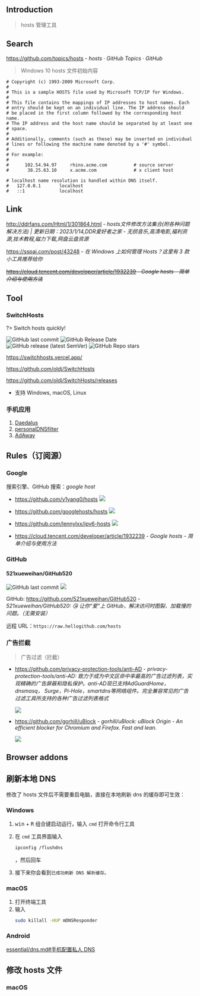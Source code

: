 ## Introduction

> hosts 管理工具

## Search

https://github.com/topics/hosts - *hosts · GitHub Topics · GitHub*



> Windows 10 hosts 文件初始内容

```shell
# Copyright (c) 1993-2009 Microsoft Corp.
#
# This is a sample HOSTS file used by Microsoft TCP/IP for Windows.
#
# This file contains the mappings of IP addresses to host names. Each
# entry should be kept on an individual line. The IP address should
# be placed in the first column followed by the corresponding host name.
# The IP address and the host name should be separated by at least one
# space.
#
# Additionally, comments (such as these) may be inserted on individual
# lines or following the machine name denoted by a '#' symbol.
#
# For example:
#
#      102.54.94.97     rhino.acme.com          # source server
#       38.25.63.10     x.acme.com              # x client host

# localhost name resolution is handled within DNS itself.
#	127.0.0.1       localhost
#	::1             localhost
```

## Link

http://ddrfans.com/Html/1/301864.html - _hosts文件修改方法集合(附各种问题解决方法) | 更新日期：2023/1/14,DDR爱好者之家 - 无损音乐,高清电影,福利资源,技术教程,磁力下载,网盘云盘资源_

https://sspai.com/post/43248 - *在 Windows 上如何管理 Hosts？这里有 3 款小工具推荐给你*

~~https://cloud.tencent.com/developer/article/1932239 - *Google hosts - 简单介绍与使用方法*~~


## Tool

### SwitchHosts

?> Switch hosts quickly!

![GitHub last commit](https://img.shields.io/github/last-commit/oldj/SwitchHosts?logo=github)
![GitHub Release Date](https://img.shields.io/github/release-date/oldj/SwitchHosts?logo=github)
![GitHub release (latest SemVer)](https://img.shields.io/github/v/release/oldj/SwitchHosts?logo=github)
![GitHub Repo stars](https://img.shields.io/github/stars/oldj/SwitchHosts?style=social)

<i class="fa fa-laptop"></i> https://switchhosts.vercel.app/

<i class="fa fa-github fa-lg"></i> https://github.com/oldj/SwitchHosts

https://github.com/oldj/SwitchHosts/releases
- 支持 Windows, macOS, Linux


### 手机应用

1. [Daedalus](os/mobile/mobile-app-list.md#daedalus)
2. [personalDNSfilter](os/mobile/mobile-app-list.md#personaldnsfilter)
3. [AdAway](os/mobile/mobile-app-list.md#adaway)

## Rules（订阅源）

### Google

搜索引擎、GitHub 搜索：_google host_

- https://github.com/y1yang0/hosts
    ![](https://flat.badgen.net/github/last-commit/y1yang0/hosts?icon=github&color=blue)

- https://github.com/googlehosts/hosts
    ![](https://flat.badgen.net/github/last-commit/googlehosts/hosts?icon=github&color=blue)

- https://github.com/lennylxx/ipv6-hosts
    ![](https://img.shields.io/github/last-commit/lennylxx/ipv6-hosts?color=blue&logo=github&style=flat-square)

- https://cloud.tencent.com/developer/article/1932239 - *Google hosts - 简单介绍与使用方法*

### GitHub

#### 521xueweihan/GitHub520

![GitHub last commit](https://img.shields.io/github/last-commit/521xueweihan/GitHub520?color=blue&logo=github&style=flat-square) ![](https://flat.badgen.net/github/last-commit/521xueweihan/GitHub520?icon=github&color=blue)

GitHub: https://github.com/521xueweihan/GitHub520 - *521xueweihan/GitHub520: :kissing_heart: 让你“爱”上 GitHub，解决访问时图裂、加载慢的问题。（无需安装）*

远程 URL：`https://raw.hellogithub.com/hosts`

### 广告拦截

> 广告过滤（拦截）

- https://github.com/privacy-protection-tools/anti-AD - *privacy-protection-tools/anti-AD: 致力于成为中文区命中率最高的广告过滤列表，实现精确的广告屏蔽和隐私保护。anti-AD现已支持AdGuardHome，dnsmasq， Surge，Pi-Hole，smartdns等网络组件。完全兼容常见的广告过滤工具所支持的各种广告过滤列表格式*
  
  ![](https://flat.badgen.net/github/last-commit/privacy-protection-tools/anti-AD?icon=github&color=blue)

- https://github.com/gorhill/uBlock - *gorhill/uBlock: uBlock Origin - An efficient blocker for Chromium and Firefox. Fast and lean.*
  
  ![](https://flat.badgen.net/github/last-commit/gorhill/uBlock?icon=github&color=blue)


## Browser addons


## 刷新本地 DNS

修改了 hosts 文件后不需要重启电脑，直接在本地刷新 dns 的缓存即可生效：

### Windows

1. <kbd>win</kbd> + <kbd>R</kbd> 组合键启动运行，输入 `cmd` 打开命令行工具
2. 在 `cmd` 工具界面输入

    ```bash
    ipconfig /flushdns
    ```

    ，然后回车
3. 接下来你会看到`已成功刷新 DNS 解析缓存。`

### macOS

1. 打开终端工具
2. 输入
    ```bash
    sudo killall -HUP mDNSResponder
    ```


### Android

[essential/dns.md#手机配置私人 DNS](essential/dns.md#手机配置私人-DNS)

## 修改 hosts 文件

### macOS

